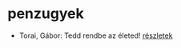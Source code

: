 # penzugyek

- Torai, Gábor: Tedd rendbe az életed! [részletek](_details/Torai%2C%20G%C3%A1bor.md#id_47)